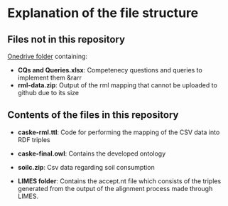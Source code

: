 # Explanation of the file structure

## Files not in this repository


 [Onedrive folder](https://liveunibo-my.sharepoint.com/personal/valentina_presutti_unibo_it/_layouts/15/onedrive.aspx?originalPath=aHR0cHM6Ly9saXZldW5pYm8tbXkuc2hhcmVwb2ludC5jb20vOmY6L2cvcGVyc29uYWwvdmFsZW50aW5hX3ByZXN1dHRpX3VuaWJvX2l0L0V2TTgwRVQzWHc1UHNvNjBQY3pkT0pBQkFWYzFFNlF0amNBSTRMQVZUOXdiTkE%5FcnRpbWU9TXBfNVpzTDUyRWc&id=%2Fpersonal%2Fvalentina%5Fpresutti%5Funibo%5Fit%2FDocuments%2FTeaching%2FKnowledgeEngineering%2FProjects%2FProject4%2D%20SoilConsumption%2FCal%C3%B2%2DScaramuzzi) containing:
 
* **CQs and Queries.xlsx**: Competenecy questions and queries to implement them &rarr
* **rml-data.zip**: Output of the rml mapping that cannot be uploaded to github due to its size
  


## Contents of the files in this repository

* **caske-rml.ttl**: Code for performing the mapping of the CSV data into RDF triples

* **caske-final.owl**: Contains the developed ontology  

* **soilc.zip**: Csv data regarding soil consumption
  
* **LIMES folder**: Contains the accept.nt file which consists of the triples generated from the output of the alignment process made through LIMES.
